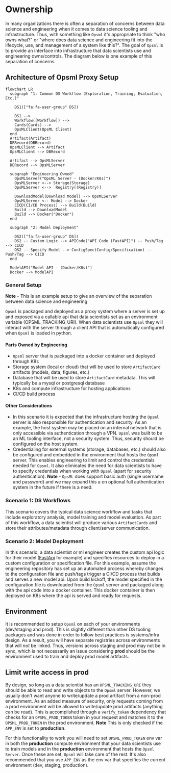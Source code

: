 # Ownership

In many organizations there is often a separation of concerns between data science and engineering when it comes to data science tooling and infrastructure. Thus, with something like `Opsml` it's appropriate to think "who owns what?" or "where does data science and engineering fit into the lifecycle, use, and management of a system like this?". The goal of `Opsml` is to provide an interface into infrastructure that data scientists use and engineering owns/controls. The diagram below is one example of this separation of concerns.

## **Architecture of Opsml Proxy Setup**

```mermaid
flowchart LR
  subgraph "1: Common DS Workflow (Exploration, Training, Evaluation, Etc.)"
    
    DS1(["fa:fa-user-group" DS])

    DS1 --> 
    Workflow([Workflow]) --> 
    Cards(Cards) --> 
    OpsMLClient(OpsML Client)
  end
  Artifact(Artifact)
  DBRecord(DBRecord)
  OpsMLClient --> Artifact
  OpsMLClient --> DBRecord

  Artifact --> OpsMLServer
  DBRecord --> OpsMLServer

  subgraph "Engineering Owned"
    OpsMLServer("OpsML Server - (Docker/K8s)") 
    OpsMLServer <--> Storage(Storage)
    OpsMLServer <-->  Registry[(Registry)]

    DownloadModel(Download Model) --> OpsMLServer
    OpsMLServer <-- Model --> Docker
    CICD(CI/CD Process) --> Build(Build)
    Build --> DownloadModel
    Build --> Docker("Docker")
  end

  subgraph "2: Model Deployment"
    
    DS2(["fa:fa-user-group" DS]) 
    DS2 -- Custom Logic --> APICode("API Code (FastAPI)") -- Push/Tag --> CICD
    DS2 -- Specify Model --> ConfigSpec(Config/Specification) -- Push/Tag --> CICD
  end

  ModelAPI("Model API - (Docker/K8s)")
  Docker --> ModelAPI
```

### General Setup

**Note** - This is an example setup to give an overview of the separation between data science and engineering

`Opsml` is packaged and deployed as a proxy system where a server is set up and exposed via a callable api that data scientists set as an environment variable (OPSML_TRACKING_URI). When data scientists use `Opsml` they will interact with the server through a client API that is automatically configured when `Opsml` is loaded in python.

#### Parts Owned by Engineering

- `Opsml` server that is packaged into a docker container and deployed through K8s
- Storage system (local or cloud) that will be used to store `ArtifactCard` artifacts (models, data, figures, etc.) 
- Database that will be used to store `ArtifactCard` metadata. This will typically be a mysql or postgresql database
- K8s and compute infrastructure for hosting applications
- CI/CD build process

#### Other Considerations

- In this scenario it is expected that the infrastructure hosting the `Opsml` server is also responsible for authentication and security. As an example, the host system may be placed on an internal network that is only accessible via authentication through a VPN. `Opsml` was built to be an ML tooling interface, not a security system. Thus, security should be configured on the host system.
- Credentialing for external systems (storage, databases, etc.) should also be configured and embedded in the environment that hosts the `Opsml` server. This enables engineering to limit and control the credentials needed for `Opsml`. It also eliminates the need for data scientists to have to specify credentials when working with `Opsml` (apart for security authentication). **Note** - `OpsML` does support basic auth (single username and password) and we may expand this a on optional full authentication system in the future if there is a need.

### Scenario 1: DS Workflows

This scenario covers the typical data science workflow and tasks that include exploratory analysis, model training and model evaluation. As part of this workflow, a data scientist will produce various `ArtifactCards` and store their attributes/metadata through client/server communication.

### Scenario 2: Model Deployment

In this scenario, a data scientist or ml engineer creates the custom api logic for their model ([FastApi](https://fastapi.tiangolo.com/) for example) and specifies resources to deploy in a custom configuration or specification file. For this example, assume the engineering repository has set up an automated process whereby changes to the configuration file and push/tags trigger a CI/CD process that builds and serves a new model api. Upon build kickoff, the model specified in the configuration file is downloaded from the `Opsml` server and packaged along with the api code into a docker container. This docker container is then deployed on K8s where the api is served and ready for requests.


## Environment

It is recommended to setup `Opsml` on each of your environments (dev/staging and prod). This is slightly different than other DS tooling packages and was done in order to follow best practices is systems/infra design. As a result, you will have separate registries across environments that will *not* be linked. Thus, versions across staging and prod may not be in sync, which is not necessarily an issue considering **prod** should be the environment used to train and deploy prod model artifacts.

## Limit write access in prod

By design, so long as a data scientist has an `OPSML_TRACKING_URI` they should be able to read and write objects to the `Opsml` server. However, we usually don't want anyone to write/update a prod artifact from a non-prod environment. As an added measure of security, only requests coming from a prod environment will be allowed to write/update prod artifacts (anything can be read). This is accomplished through a `verify_token` dependency that checks for an `OPSML_PROD_TOKEN` token in your request and matches it to the `OPSML_PROD_TOKEN` in the prod environment. **Note** This is only checked if the `APP_ENV` is set to **production**.

For this functionality to work you will need to set `OPSML_PROD_TOKEN` env var in both the **production** compute environment that your data scientists use to train models and in the **production** environment that hosts the `Opsml Server`. Once these are set, `Opsml` will take care of the rest. It's also recommended that you use `APP_ENV` as the env var that specifies the current environment (dev, staging, production).